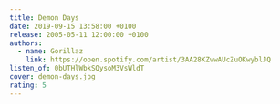 ```yaml
---
title: Demon Days
date: 2019-09-15 13:58:00 +0100
release: 2005-05-11 12:00:00 +0100
authors:
  - name: Gorillaz
    link: https://open.spotify.com/artist/3AA28KZvwAUcZuOKwyblJQ
listen_of: 0bUTHlWbkSQysoM3VsWldT
cover: demon-days.jpg
rating: 5
---
```

